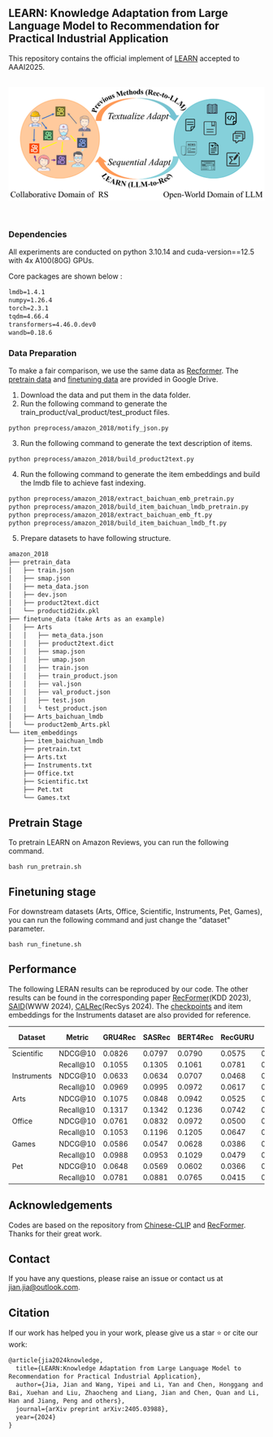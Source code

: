 ## LEARN: Knowledge Adaptation from Large Language Model to Recommendation for Practical Industrial Application


This repository contains the official implement of [LEARN](https://arxiv.org/abs/2405.03988) accepted to AAAI2025.
<p align="center">
    <br>
    <img src="assets/cr_compare.png" width="800" />
    <br>
<p>
<br>

### Dependencies
All experiments are conducted on python 3.10.14 and cuda-version==12.5 with 4x A100(80G) GPUs.

Core packages are shown below :
```
lmdb=1.4.1
numpy=1.26.4
torch=2.3.1
tqdm=4.66.4
transformers=4.46.0.dev0
wandb=0.18.6
```

### Data Preparation

To make a fair comparison, we use the same data as [Recformer](https://github.com/AaronHeee/RecFormer?tab=readme-ov-file). 
The [pretrain data](https://drive.usercontent.google.com/download?id=11wTD3jMoP_Fb5SlHfKr28NIMCnG_jOpy&export=download&authuser=0) and [finetuning data](https://drive.google.com/file/d/123AHjsvZFTeT_Mhfb81eMHvnE8fbsFi3/view) are provided in Google Drive.

1. Download the data and put them in the data folder.
2. Run the following command to generate the train_product/val_product/test_product files.
```
python preprocess/amazon_2018/motify_json.py
```
3. Run the following command to generate the text description of items.
```
python preprocess/amazon_2018/build_product2text.py
```
4. Run the following command to generate the item embeddings and build the lmdb file to achieve fast indexing.
```
python preprocess/amazon_2018/extract_baichuan_emb_pretrain.py
python preprocess/amazon_2018/build_item_baichuan_lmdb_pretrain.py
python preprocess/amazon_2018/extract_baichuan_emb_ft.py
python preprocess/amazon_2018/build_item_baichuan_lmdb_ft.py
```
5. Prepare datasets to have following structure. 

```
amazon_2018
├── pretrain_data
│   ├── train.json
│   ├── smap.json
│   ├── meta_data.json
│   ├── dev.json 
│   ├── product2text.dict
│   └── productid2idx.pkl
├── finetune_data (take Arts as an example)
│   ├── Arts
│   │   ├── meta_data.json 
│   │   ├── product2text.dict
│   │   ├── smap.json
│   │   ├── umap.json
│   │   ├── train.json
│   │   ├── train_product.json
│   │   ├── val.json
│   │   ├── val_product.json
│   │   ├── test.json
│   │   └ test_product.json
│   ├── Arts_baichuan_lmdb
│   └── product2emb_Arts.pkl
└── item_embeddings
    ├── item_baichuan_lmdb
    ├── pretrain.txt
    ├── Arts.txt
    ├── Instruments.txt
    ├── Office.txt
    ├── Scientific.txt 
    ├── Pet.txt
    └── Games.txt
```


## Pretrain Stage

To pretrain LEARN on Amazon Reviews, you can run the following command.
```
bash run_pretrain.sh
```


## Finetuning stage
For downstream datasets (Arts, Office, Scientific, Instruments, Pet, Games), you can run the following command and just change the "dataset" parameter. 
```
bash run_finetune.sh
```


## Performance

The following LERAN results can be reproduced by our code.
The other results can be found in the corresponding paper [RecFormer](https://dl.acm.org/doi/abs/10.1145/3580305.3599519)(KDD 2023), [SAID](https://dl.acm.org/doi/abs/10.1145/3589335.3648307)(WWW 2024), [CALRec](https://dl.acm.org/doi/abs/10.1145/3640457.3688121)(RecSys 2024).
The [checkpoints](https://drive.google.com/drive/folders/12QXyYftF0r06ie2j9kc6XPbOpgA78dQN?usp=drive_link) and item embeddings for the Instruments dataset are also provided for reference.


| Dataset | Metric | GRU4Rec | SASRec | BERT4Rec | RecGURU | FDSA | S³-Rec | ZESRec | UniSRec | RecFormer | SAID       | CALRec | LEARN | 
|---------|--------|---------|--------|----------|---------|------|--------|--------|---------|-----------|------------|--------|-------|
| Scientific | NDCG@10 | 0.0826 | 0.0797 | 0.0790 | 0.0575 | 0.0716 | 0.0451 | 0.0843 | 0.0862 | 0.1027    | 0.1050     | 0.0788 | **0.1060** |
| | Recall@10 | 0.1055 | 0.1305 | 0.1061 | 0.0781 | 0.0967 | 0.0804 | 0.1260 | 0.1255 | 0.1448    | 0.1353     | 0.1124 | **0.1594** |
| Instruments | NDCG@10 | 0.0633 | 0.0634 | 0.0707 | 0.0468 | 0.0731 | 0.0797 | 0.0694 | 0.0785 | 0.0830    | **0.0928** | 0.0909 | 0.0878 |
| | Recall@10 | 0.0969 | 0.0995 | 0.0972 | 0.0617 | 0.1006 | 0.1110 | 0.1078 | 0.1119 | 0.1052    | 0.1211     | 0.1158 | **0.1240** |
| Arts | NDCG@10 | 0.1075 | 0.0848 | 0.0942 | 0.0525 | 0.0994 | 0.1026 | 0.0970 | 0.0894 | 0.1252    | 0.0864     | 0.1090 | **0.1225** |
| | Recall@10 | 0.1317 | 0.1342 | 0.1236 | 0.0742 | 0.1209 | 0.1399 | 0.1349 | 0.1333 | 0.1614    | 0.1487     | 0.1140 | **0.1701** |
| Office | NDCG@10 | 0.0761 | 0.0832 | 0.0972 | 0.0500 | 0.0922 | 0.0911 | 0.0865 | 0.0919 | 0.1141    | **0.1208** | 0.0967 | 0.1167 |
| | Recall@10 | 0.1053 | 0.1196 | 0.1205 | 0.0647 | 0.1285 | 0.1186 | 0.1199 | 0.1262 | 0.1403    | 0.1450     | 0.1213 | **0.1549** |
| Games | NDCG@10 | 0.0586 | 0.0547 | 0.0628 | 0.0386 | 0.0600 | 0.0532 | 0.0530 | 0.0580 | 0.0684    | **0.0812** | 0.0595 | 0.0798 |
| | Recall@10 | 0.0988 | 0.0953 | 0.1029 | 0.0479 | 0.0931 | 0.0879 | 0.0844 | 0.0923 | 0.1039    | 0.1204     | 0.0986 | **0.1345** |
| Pet | NDCG@10 | 0.0648 | 0.0569 | 0.0602 | 0.0366 | 0.0673 | 0.0742 | 0.0754 | 0.0702 | 0.0972    | 0.0951     | 0.0736 | **0.0990** |
| | Recall@10 | 0.0781 | 0.0881 | 0.0765 | 0.0415 | 0.0949 | 0.1039 | 0.1018 | 0.0933 | 0.1162    | 0.1129     | 0.0937 | **0.1284** |


## Acknowledgements
Codes are based on the repository from [Chinese-CLIP](https://github.com/OFA-Sys/Chinese-CLIP) and [RecFormer](https://github.com/AaronHeee/RecFormer). 
Thanks for their great work.


## Contact
If you have any questions, please raise an issue or contact us at [jian.jia@outlook.com](mailto:jian.jia@outlook.com).

## Citation
If our work has helped you in your work, please give us a star ⭐ or cite our work:
```
@article{jia2024knowledge,
  title={LEARN:Knowledge Adaptation from Large Language Model to Recommendation for Practical Industrial Application},
  author={Jia, Jian and Wang, Yipei and Li, Yan and Chen, Honggang and Bai, Xuehan and Liu, Zhaocheng and Liang, Jian and Chen, Quan and Li, Han and Jiang, Peng and others},
  journal={arXiv preprint arXiv:2405.03988},
  year={2024}
}
```